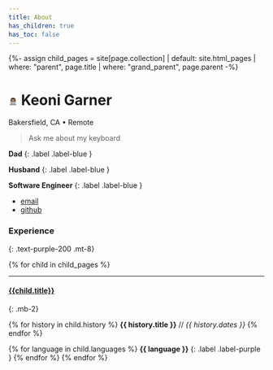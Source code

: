 ```yaml
---
title: About
has_children: true
has_toc: false
---
```

{%- assign child_pages = site[page.collection]
 | default: site.html_pages
 | where: "parent", page.title
 | where: "grand_parent", page.parent -%}

# <img src="assets/images/logo.png" height="18" > Keoni Garner
Bakersfield, CA • Remote

> Ask me about my keyboard

**Dad**
{: .label .label-blue }

**Husband**
{: .label .label-blue }

**Software Engineer**
{: .label .label-blue }

- [email](mailto:keoni_garner@yahoo.com)
- [github](https://github.com/ObiWanKeoni)
<a href="mailto:keoni_garner@yahoo.com">
  <i class="fa fa-envelope"></i>
</a>

### Experience
{: .text-purple-200 .mt-8}

{% for child in child_pages %}
- - -
#### [{{child.title}}]({{child.url}})
{: .mb-2}

{% for history in child.history %}
**{{ history.title }}** // _{{ history.dates }}_
{% endfor %}

{% for language in child.languages %}
**{{ language }}**
{: .label .label-purple }
{% endfor %}
{% endfor %}